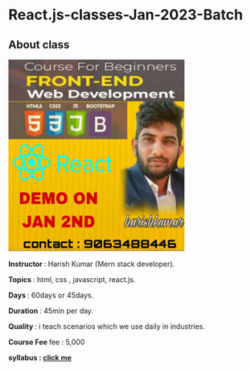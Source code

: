 <h1> <b>React.js-classes-Jan-2023-Batch</b></h1>

<h2><b>About class</b></h2>

<p> 
  <img src="course.jpeg" width="350" title="hover text" width="350" alt="accessibility text">
</p>

<p> <b> Instructor </b> : Harish Kumar (Mern stack developer).</p>

<p> <b> Topics </b> : html, css , javascript, react.js.</p>

<p> <b> Days </b> : 60days or 45days.</p>

<p> <b> Duration </b>: 45min per day.</p>

<p> <b> Quality </b>: i teach scenarios which we use daily in industries.</p>

<p> <b> Course Fee </b> fee : 5,000</p>

<p> <b> syllabus : <a href="./topics.md">click me</a></b>  </p>

